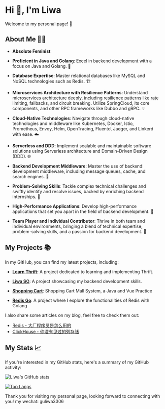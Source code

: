 # Hi 👋, I'm Liwa

Welcome to my personal page! 🎉
<!--
**Zhubaiali/Zhubaiali** is a ✨ _special_ ✨ repository because its `README.md` (this file) appears on your GitHub profile.

Here are some ideas to get you started:

- 🔭 I’m currently working on ...
- 🌱 I’m currently learning ...
- 👯 I’m looking to collaborate on ...
- 🤔 I’m looking for help with ...
- 💬 Ask me about ...
- 📫 How to reach me: ...
- 😄 Pronouns: ...
- ⚡ Fun fact: ...
-->

## About Me 🙋‍♀️

- **Absolute Feminist**
  
- **Proficient in Java and Golang**: Excel in backend development with a focus on Java and Golang. 🚀

- **Database Expertise**: Master relational databases like MySQL and NoSQL technologies such as Redis. 🏗️

- **Microservices Architecture with Resilience Patterns**: Understand microservices architecture deeply, including resilience patterns like rate limiting, fallbacks, and circuit breaking. Utilize SpringCloud, its core components, and other RPC frameworks like Dubbo and gRPC. 💡

- **Cloud-Native Technologies**: Navigate through cloud-native technologies and middleware like Kubernetes, Docker, Istio, Prometheus, Envoy, Helm, OpenTracing, Fluentd, Jaeger, and Linkerd with ease. ☁️

- **Serverless and DDD**: Implement scalable and maintainable software solutions using Serverless architecture and Domain-Driven Design (DDD). 🌐

- **Backend Development Middleware**: Master the use of backend development middleware, including message queues, cache, and search engines. 🎯

- **Problem-Solving Skills**: Tackle complex technical challenges and swiftly identify and resolve issues, backed by enriching backend internships. 🧠

- **High-Performance Applications**: Develop high-performance applications that set you apart in the field of backend development. 🌟

- **Team Player and Individual Contributor**: Thrive in both team and individual environments, bringing a blend of technical expertise, problem-solving skills, and a passion for backend development. 🎉











## My Projects 📚

In my GitHub, you can find my latest projects, including:

- **[Learn Thrift](https://github.com/liwagu/learn-thrift)**: A project dedicated to learning and implementing Thrift.

- **[Liwa SO](https://github.com/liwagu/liwa-so)**: A project showcasing my backend development skills.

- **[Shopping Cart](https://github.com/liwagu/ShoppingCart)**: Shopping Cart Mall System, a Java and Vue Practice

- **[Redis Go](https://github.com/liwagu/redis-go)**: A project where I explore the functionalities of Redis with Golang

I also share some articles on my blog, feel free to check them out:

- [Redis - 大厂程序员是怎么用的](https://juejin.cn/post/7200376545243807802)
- [ClickHouse - 你没有见过的列存储](https://juejin.cn/post/7200689071260680249)


## My Stats 📈

If you're interested in my GitHub stats, here's a summary of my GitHub activity:

![Liwa's GitHub stats](https://github-readme-stats.vercel.app/api?username=liwagu&show_icons=true&theme=radical)

[![Top Langs](https://github-readme-stats.vercel.app/api/top-langs/?username=liwagu&layout=compact)](https://github.com/anuraghazra/github-readme-stats)


Thank you for visiting my personal page, looking forward to connecting with you! my wechat: guliwa3306

